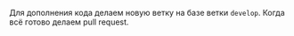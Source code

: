 Для дополнения кода делаем новую ветку на базе ветки `develop`. Когда всё готово делаем pull request.
